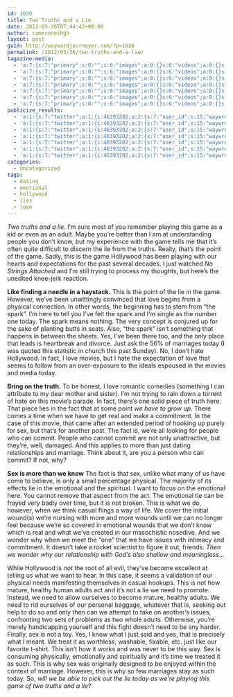 ```yaml
---
id: 1030
title: Two Truths and a Lie
date: 2012-03-26T07:44:42+00:00
author: cameroneshgh
layout: post
guid: http://waywardjourneyer.com/?p=1030
permalink: /2012/03/26/two-truths-and-a-lie/
tagazine-media:
  - 'a:7:{s:7:"primary";s:0:"";s:6:"images";a:0:{}s:6:"videos";a:0:{}s:11:"image_count";s:1:"0";s:6:"author";s:8:"19879429";s:7:"blog_id";s:8:"19280981";s:9:"mod_stamp";s:19:"2012-03-26 11:44:42";}'
  - 'a:7:{s:7:"primary";s:0:"";s:6:"images";a:0:{}s:6:"videos";a:0:{}s:11:"image_count";s:1:"0";s:6:"author";s:8:"19879429";s:7:"blog_id";s:8:"19280981";s:9:"mod_stamp";s:19:"2012-03-26 11:44:42";}'
  - 'a:7:{s:7:"primary";s:0:"";s:6:"images";a:0:{}s:6:"videos";a:0:{}s:11:"image_count";s:1:"0";s:6:"author";s:8:"19879429";s:7:"blog_id";s:8:"19280981";s:9:"mod_stamp";s:19:"2012-03-26 11:44:42";}'
  - 'a:7:{s:7:"primary";s:0:"";s:6:"images";a:0:{}s:6:"videos";a:0:{}s:11:"image_count";s:1:"0";s:6:"author";s:8:"19879429";s:7:"blog_id";s:8:"19280981";s:9:"mod_stamp";s:19:"2012-03-26 11:44:42";}'
  - 'a:7:{s:7:"primary";s:0:"";s:6:"images";a:0:{}s:6:"videos";a:0:{}s:11:"image_count";s:1:"0";s:6:"author";s:8:"19879429";s:7:"blog_id";s:8:"19280981";s:9:"mod_stamp";s:19:"2012-03-26 11:44:42";}'
  - 'a:7:{s:7:"primary";s:0:"";s:6:"images";a:0:{}s:6:"videos";a:0:{}s:11:"image_count";s:1:"0";s:6:"author";s:8:"19879429";s:7:"blog_id";s:8:"19280981";s:9:"mod_stamp";s:19:"2012-03-26 11:44:42";}'
  - 'a:7:{s:7:"primary";s:0:"";s:6:"images";a:0:{}s:6:"videos";a:0:{}s:11:"image_count";s:1:"0";s:6:"author";s:8:"19879429";s:7:"blog_id";s:8:"19280981";s:9:"mod_stamp";s:19:"2012-03-26 11:44:42";}'
publicize_results:
  - 'a:1:{s:7:"twitter";a:1:{i:46393202;a:2:{s:7:"user_id";s:15:"waywrdjourneyer";s:7:"post_id";s:18:"184244523919093761";}}}'
  - 'a:1:{s:7:"twitter";a:1:{i:46393202;a:2:{s:7:"user_id";s:15:"waywrdjourneyer";s:7:"post_id";s:18:"184244523919093761";}}}'
  - 'a:1:{s:7:"twitter";a:1:{i:46393202;a:2:{s:7:"user_id";s:15:"waywrdjourneyer";s:7:"post_id";s:18:"184244523919093761";}}}'
  - 'a:1:{s:7:"twitter";a:1:{i:46393202;a:2:{s:7:"user_id";s:15:"waywrdjourneyer";s:7:"post_id";s:18:"184244523919093761";}}}'
  - 'a:1:{s:7:"twitter";a:1:{i:46393202;a:2:{s:7:"user_id";s:15:"waywrdjourneyer";s:7:"post_id";s:18:"184244523919093761";}}}'
  - 'a:1:{s:7:"twitter";a:1:{i:46393202;a:2:{s:7:"user_id";s:15:"waywrdjourneyer";s:7:"post_id";s:18:"184244523919093761";}}}'
  - 'a:1:{s:7:"twitter";a:1:{i:46393202;a:2:{s:7:"user_id";s:15:"waywrdjourneyer";s:7:"post_id";s:18:"184244523919093761";}}}'
categories:
  - Uncategorized
tags:
  - dating
  - emotional
  - hollywood
  - lies
  - love
---
```

_Two truths and a lie_. I&#8217;m sure most of you remember playing this game as a kid or even as an adult. Maybe you&#8217;re better than I am at understanding people you don&#8217;t know, but my experience with the game tells me that it&#8217;s often quite difficult to discern the lie from the truths. Really, that&#8217;s the point of the game. Sadly, this is the game Hollywood has been playing with our hearts and expectations for the past several decades. I just watched _No Strings Attached_ and I&#8217;m still trying to process my thoughts, but here&#8217;s the unedited knee-jerk reaction.

**Like finding a needle in a haystack.** This is the point of the lie in the game. However, we&#8217;ve been unwittingly convinced that love begins from a physical connection. In other words, the beginning has to stem from &#8220;the spark&#8221;. I&#8217;m here to tell you I&#8217;ve felt the spark and I&#8217;m single as the number one today. The spark means nothing. The very concept is conjured up for the sake of planting butts in seats. Also, &#8220;the spark&#8221; isn&#8217;t something that happens in between the sheets. Yes, I&#8217;ve been there too, and the only place that leads is heartbreak and divorce. Just ask the 56% of marriages today (I was quoted this statistic in church this past Sunday). No, I don&#8217;t hate Hollywood. In fact, I love movies, but I hate the expectation of love that seems to follow from an over-exposure to the ideals espoused in the movies and media today.

**Bring on the truth.** To be honest, I love romantic comedies (something I can attribute to my dear mother and sister). I&#8217;m not trying to rain down a torrent of hate on this movie&#8217;s parade. In fact, there&#8217;s one solid piece of truth here. That piece lies in the fact that at some point _we have to grow up_. There comes a time when we have to get real and make a commitment. In the case of this movie, that came after an extended period of hooking up purely for sex, but that&#8217;s for another post. The fact is, we&#8217;re all looking for people who can commit. People who cannot commit are not only unattractive, but they&#8217;re, well, damaged. And this applies to more than just dating relationships and marriage. Think about it, are you a person who can commit? If not, why?

**Sex is more than we know** The fact is that sex, unlike what many of us have come to believe, is only a small percentage physical. The majority of its effects lie in the emotional and the spiritual. I want to focus on the emotional here. You cannot remove that aspect from the act. The emotional tie can be frayed very badly over time, but it is not broken. This is what we do, however, when we think casual flings a way of life. We cover the initial wound(s) we&#8217;re nursing with more and more wounds until we can no longer feel because we&#8217;re so covered in emotional wounds that we don&#8217;t know which is real and what we&#8217;ve created in our masochistic nosedive. And we wonder why when we meet the &#8220;one&#8221; that we have issues with intimacy and commitment. It doesn&#8217;t take a rocket scientist to figure it out, friends. _Then we wonder why our relationship with God&#8217;s also shallow and meaningless_&#8230;

While Hollywood is _not_ the root of all evil, they&#8217;ve become excellent at telling us what we want to hear. In this case, it seems a validation of our physical needs manifesting themselves in casual hookups. This is not how mature, healthy human adults act and it&#8217;s not a lie we need to promote. Instead, we need to allow ourselves to become mature, healthy adults. We need to rid ourselves of our personal baggage, whatever that is, seeking out help to do so and only then can we attempt to take on another&#8217;s issues, confronting two sets of problems as two whole adults. Otherwise, you&#8217;re merely handicapping yourself and this fight doesn&#8217;t need to be any harder. Finally, sex is not a toy. Yes, I know what I just said and yes, that is precisely what I meant. We treat it as worthless, washable, fixable, etc. just like our favorite t-shirt. This isn&#8217;t how it works and was never to be this way. Sex is consuming physically, emotionally and spiritually and it&#8217;s time we treated it as such. This is why sex was originally designed to be enjoyed within the context of marriage. However, this is why so few marriages stay as such today. So, _will we be able to pick out the lie today as we&#8217;re playing this game of two truths and a lie_?